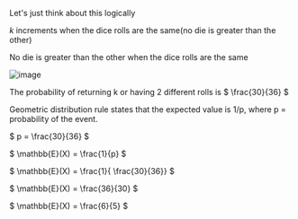 Let's just think about this logically

$k$ increments when the dice rolls are the same(no die is greater than the other)

No die is greater than the other when the dice rolls are the same

![image](/images/comp2804/2017-fall-final/22/image.png)

The probability of returning k or having 2 different rolls is $ \frac{30}{36} $

Geometric distribution rule states that the expected value is 1/p, where p = probability of the event. 

$ p = \frac{30}{36} $

$ \mathbb{E}(X) = \frac{1}{p} $

$ \mathbb{E}(X) = \frac{1}{ \frac{30}{36}} $

$ \mathbb{E}(X) = \frac{36}{30} $

$ \mathbb{E}(X) = \frac{6}{5} $
